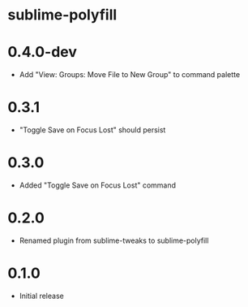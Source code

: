 # sublime-polyfill

# 0.4.0-dev

* Add "View: Groups: Move File to New Group" to command palette

# 0.3.1

* "Toggle Save on Focus Lost" should persist

# 0.3.0

* Added "Toggle Save on Focus Lost" command

# 0.2.0

* Renamed plugin from sublime-tweaks to sublime-polyfill

# 0.1.0

* Initial release
